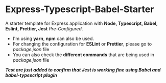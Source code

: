 # Express-Typescript-Babel-Starter
A starter template for Express application with **Node, Typescript, Babel, Eslint, Prettier, Jest** *Pre-Configured*.

- I'm using **yarn**, **npm** can also be used.
- For changing the configuration for **ESLint** or **Prettier**, please go to *package.json* file
- You can also check the **different commands** that are being used in *package.json* file

***Test are just added to confirm that Jest is working fine using Babel and babel-typescript plugin***
